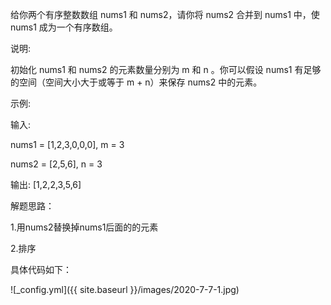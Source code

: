 给你两个有序整数数组 nums1 和 nums2，请你将 nums2 合并到 nums1 中，使 nums1 成为一个有序数组。

说明:

初始化 nums1 和 nums2 的元素数量分别为 m 和 n 。你可以假设 nums1 有足够的空间（空间大小大于或等于 m + n）来保存 nums2 中的元素。

示例:

输入:

nums1 = [1,2,3,0,0,0], m = 3

nums2 = [2,5,6],       n = 3

输出: [1,2,2,3,5,6]


解题思路：

1.用nums2替换掉nums1后面的的元素

2.排序

具体代码如下：

![_config.yml]({{ site.baseurl }}/images/2020-7-7-1.jpg)
